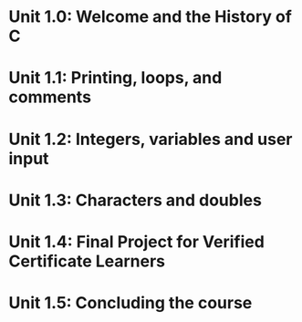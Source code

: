 # Unit 1.0: Welcome and the History of C
# Unit 1.1: Printing, loops, and comments
# Unit 1.2: Integers, variables and user input
# Unit 1.3: Characters and doubles
# Unit 1.4: Final Project for Verified Certificate Learners
# Unit 1.5: Concluding the course
